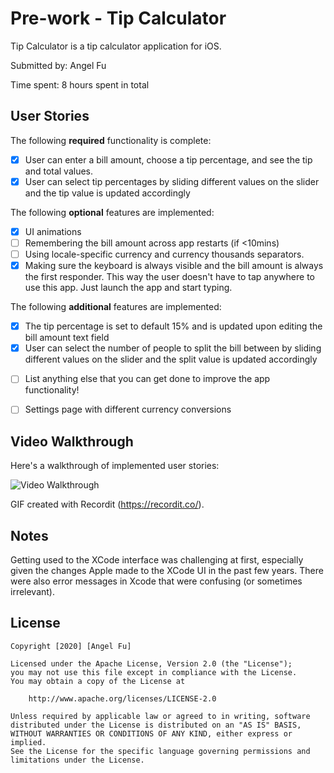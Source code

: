 # Pre-work - Tip Calculator

Tip Calculator is a tip calculator application for iOS.

Submitted by: Angel Fu

Time spent: 8 hours spent in total

## User Stories

The following **required** functionality is complete:

* [x] User can enter a bill amount, choose a tip percentage, and see the tip and total values.
* [x] User can select tip percentages by sliding different values on the slider and the tip value is updated accordingly

The following **optional** features are implemented:

* [x] UI animations
* [ ] Remembering the bill amount across app restarts (if <10mins)
* [ ] Using locale-specific currency and currency thousands separators.
* [x] Making sure the keyboard is always visible and the bill amount is always the first responder. This way the user doesn't have to tap anywhere to use this app. Just launch the app and start typing.

The following **additional** features are implemented:
* [x] The tip percentage is set to default 15% and is updated upon editing the bill amount text field
* [x] User can select the number of people to split the bill between by sliding different values on the slider and the split value is updated accordingly

- [ ] List anything else that you can get done to improve the app functionality!
* [ ] Settings page with different currency conversions

## Video Walkthrough

Here's a walkthrough of implemented user stories:

<img src='http://g.recordit.co/JzB6vL1hqj.gif' title='Video Walkthrough' width='' alt='Video Walkthrough' />

GIF created with Recordit (https://recordit.co/).

## Notes
Getting used to the XCode interface was challenging at first, especially given the changes Apple made to the XCode UI in the past few years. There were also error messages in Xcode that were confusing (or sometimes irrelevant). 

## License

    Copyright [2020] [Angel Fu]

    Licensed under the Apache License, Version 2.0 (the "License");
    you may not use this file except in compliance with the License.
    You may obtain a copy of the License at

        http://www.apache.org/licenses/LICENSE-2.0

    Unless required by applicable law or agreed to in writing, software
    distributed under the License is distributed on an "AS IS" BASIS,
    WITHOUT WARRANTIES OR CONDITIONS OF ANY KIND, either express or implied.
    See the License for the specific language governing permissions and
    limitations under the License.
